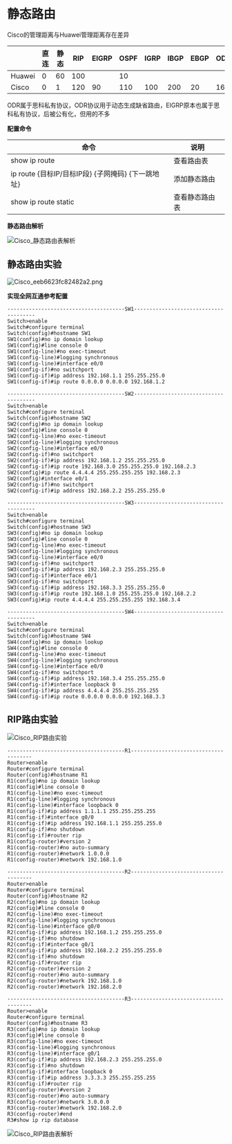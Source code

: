 # 静态路由

Cisco的管理距离与Huawei管理距离存在差异

|        | 直连 | 静态 | RIP  | EIGRP | OSPF | IGRP | IBGP | EBGP | ODR  | ISIS |
| ------ | ---- | ---- | ---- | ----- | ---- | ---- | ---- | ---- | ---- | ---- |
| Huawei | 0    | 60   | 100  |       | 10   |      |      |      |      | 15   |
| Cisco  | 0    | 1    | 120  | 90    | 110  | 100  | 200  | 20   | 160  | 115  |

ODR属于思科私有协议，ODR协议用于动态生成缺省路由，EIGRP原本也属于思科私有协议，后被公有化，但用的不多

**配置命令**

| 命令                                               | 说明           |
| -------------------------------------------------- | -------------- |
| show ip route                                      | 查看路由表     |
| ip route {目标IP/目标IP段} {子网掩码} {下一跳地址} | 添加静态路由   |
| show ip route static                               | 查看静态路由表 |

**静态路由解析**

![Cisco_静态路由表解析](https://www.z4a.net/images/2024/04/17/Cisco_.png)

## 静态路由实验

![Cisco_eeb6623fc82482a2.png](https://www.z4a.net/images/2024/04/17/Cisco_eeb6623fc82482a2.png)

**实现全网互通参考配置**

```IOS
--------------------------------------SW1--------------------------------------
Switch>enable
Switch#configure terminal
Switch(config)#hostname SW1
SW1(config)#no ip domain lookup
SW1(config)#line console 0
SW1(config-line)#no exec-timeout
SW1(config-line)#logging synchronous
SW1(config-line)#interface e0/0
SW1(config-if)#no switchport
SW1(config-if)#ip address 192.168.1.1 255.255.255.0
SW1(config-if)#ip route 0.0.0.0 0.0.0.0 192.168.1.2

--------------------------------------SW2--------------------------------------
Switch>enable
Switch#configure terminal
Switch(config)#hostname SW2
SW2(config)#no ip domain lookup
SW2(config)#line console 0
SW2(config-line)#no exec-timeout
SW2(config-line)#logging synchronous
SW2(config-line)#interface e0/0
SW2(config-if)#no switchport
SW2(config-if)#ip address 192.168.1.2 255.255.255.0
SW2(config-if)#ip route 192.168.3.0 255.255.255.0 192.168.2.3
SW2(config)#ip route 4.4.4.4 255.255.255.255 192.168.2.3
SW2(config)#interface e0/1
SW2(config-if)#no switchport
SW2(config-if)#ip address 192.168.2.2 255.255.255.0

--------------------------------------SW3--------------------------------------
Switch>enable
Switch#configure terminal
Switch(config)#hostname SW3
SW3(config)#no ip domain lookup
SW3(config)#line console 0
SW3(config-line)#no exec-timeout
SW3(config-line)#logging synchronous
SW3(config-line)#interface e0/0
SW3(config-if)#no switchport
SW3(config-if)#ip address 192.168.2.3 255.255.255.0
SW3(config-if)#interface e0/1
SW3(config-if)#no switchport
SW3(config-if)#ip address 192.168.3.3 255.255.255.0 
SW3(config-if)#ip route 192.168.1.0 255.255.255.0 192.168.2.2
SW3(config)#ip route 4.4.4.4 255.255.255.255 192.168.3.4

--------------------------------------SW4--------------------------------------
Switch>enable 
Switch#configure terminal
Switch(config)#hostname SW4
SW4(config)#no ip domain lookup
SW4(config)#line console 0
SW4(config-line)#no exec-timeout
SW4(config-line)#logging synchronous
SW4(config-line)#interface e0/0
SW4(config-if)#no switchport
SW4(config-if)#ip address 192.168.3.4 255.255.255.0
SW4(config-if)#interface loopback 0
SW4(config-if)#ip address 4.4.4.4 255.255.255.255
SW4(config-if)#ip route 0.0.0.0 0.0.0.0 192.168.3.3
```

## RIP路由实验

![Cisco_RIP路由实验](https://www.z4a.net/images/2024/04/20/Cisco_RIP.png)

```IOS
--------------------------------------R1--------------------------------------
Router>enable 
Router#configure terminal
Router(config)#hostname R1
R1(config)#no ip domain lookup
R1(config)#line console 0
R1(config-line)#no exec-timeout
R1(config-line)#logging synchronous
R1(config-line)#interface loopback 0
R1(config-if)#ip address 1.1.1.1 255.255.255.255
R1(config-if)#interface g0/0
R1(config-if)#ip address 192.168.1.1 255.255.255.0
R1(config-if)#no shutdown
R1(config-if)#router rip 
R1(config-router)#version 2
R1(config-router)#no auto-summary
R1(config-router)#network 1.0.0.0
R1(config-router)#network 192.168.1.0

--------------------------------------R2--------------------------------------
Router>enable
Router#configure terminal
Router(config)#hostname R2
R2(config)#no ip domain lookup
R2(config)#line console 0
R2(config-line)#no exec-timeout
R2(config-line)#logging synchronous
R2(config-line)#interface g0/0
R2(config-if)#ip address 192.168.1.2 255.255.255.0
R2(config-if)#no shutdown
R2(config-if)#interface g0/1
R2(config-if)#ip address 192.168.2.2 255.255.255.0
R2(config-if)#no shutdown
R2(config-if)#router rip
R2(config-router)#version 2
R2(config-router)#no auto-summary
R2(config-router)#network 192.168.1.0
R2(config-router)#network 192.168.2.0

--------------------------------------R3--------------------------------------
Router>enable
Router#configure terminal
Router(config)#hostname R3
R3(config)#no ip domain lookup
R3(config)#line console 0
R3(config-line)#no exec-timeout
R3(config-line)#logging synchronous
R3(config-line)#interface g0/1
R3(config-if)#ip address 192.168.2.3 255.255.255.0
R3(config-if)#no shutdown
R3(config-if)#interface loopback 0
R3(config-if)#ip address 3.3.3.3 255.255.255.255
R3(config-if)#router rip 
R3(config-router)#version 2
R3(config-router)#no auto-summary
R3(config-router)#network 3.0.0.0
R3(config-router)#network 192.168.2.0
R3(config-router)#end
R3#show ip rip database
```

![Cisco_RIP路由表解析](https://www.z4a.net/images/2024/04/20/Cisco_RIP64c1dd5663483f85.png)
